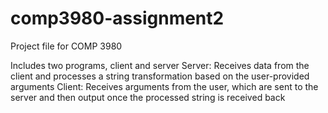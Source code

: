 # comp3980-assignment2

Project file for COMP 3980

Includes two programs, client and server
Server: Receives data from the client and processes a string transformation based on the user-provided arguments
Client: Receives arguments from the user, which are sent to the server and then output once the processed string is received back
